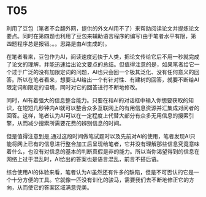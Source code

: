 # T05

利用了豆包（笔者不会翻外网，提供的外文AI用不了）来帮助阅读论文并提炼论文要点。同时在第四题也利用了豆包来辅助语言程序的编写(由于笔者水平有限，第四题程序总是报错。。。思路是由AI生成的)。

在笔者看来，豆包作为AI，阅读速度远快于人类，把论文传给它后不用一秒就完成了论文的理解，并能迅速给出论文要点的总结。但值得注意的是，如果笔者给它一个过于广泛的没有加限定词的问题，AI也只会回一个极其泛化、没有任何意义的回答。所以在笔者看来，想要让AI给出一个有针对性、有建树的回答，就要不断给AI限定词和限定的语境，同时对它的回答进行不断地修改。

同时，AI有着强大的信息整合能力。只要在和AI的对话框中输入你想要获取的知识，在短短几秒钟内AI就可以整合众多互联网上的有用信息资源并汇集成对问者的回答。这样，笔者认为AI可以在一定程度上代替大部分有众多无用信息的搜索引擎，从而减少搜索所需要花费的辨别信息的时间。

但是值得注意到是,通过这段时间做笔试题时以及先前对AI的使用，笔者发现AI只能将网上已有的信息进行整合加工后呈现给笔者，它并没有理解那些信息究竟意味着什么，也没有对信息的基本的判断真假是非的能力。所以当你渴望得到的信息在网络上过于混乱时，AI给出的答案也是语言混乱，前言不搭后语。

综合使用AI的体验来看，笔者认为AI虽然还有许多的缺陷，但是不可否认的它是一个十分方便的工具。它就像一匹没有训化的骏马，需要我们去不断地修正它的方向，从而使它的答案区域满意完美。